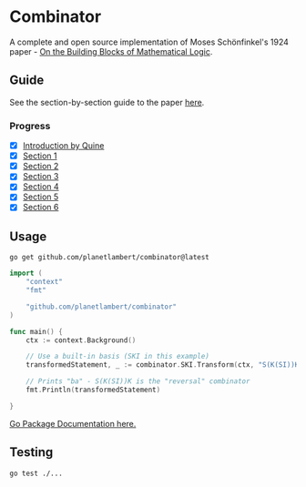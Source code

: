 # Combinator
A complete and open source implementation of Moses Schönfinkel's 1924 paper - [On the Building Blocks of Mathematical Logic](https://content.wolfram.com/uploads/sites/43/2020/12/Schonfinkel-OnTheBuildingBlocksOfMathematicalLogic.pdf).

## Guide

See the section-by-section guide to the paper [here](./GUIDE.md).

### Progress

- [X] [Introduction by Quine](./GUIDE.md#introduction-by-quine)
- [X] [Section 1](./GUIDE.md#section-1)
- [X] [Section 2](./GUIDE.md#section-2)
- [X] [Section 3](./GUIDE.md#section-3)
- [X] [Section 4](./GUIDE.md#section-4)
- [X] [Section 5](./GUIDE.md#section-5)
- [X] [Section 6](./GUIDE.md#section-6)

## Usage

```shell
go get github.com/planetlambert/combinator@latest
```

```go
import (
    "context"
    "fmt"

    "github.com/planetlambert/combinator"
)

func main() {
    ctx := context.Background()

    // Use a built-in basis (SKI in this example)
    transformedStatement, _ := combinator.SKI.Transform(ctx, "S(K(SI))Kab")

    // Prints "ba" - S(K(SI))K is the "reversal" combinator
    fmt.Println(transformedStatement)

}
```

[Go Package Documentation here.](https://pkg.go.dev/github.com/planetlambert/combinator)

## Testing

```shell
go test ./...
```